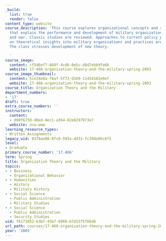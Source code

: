 ```yaml
---
_build:
  list: true
  render: false
content_type: website
course_description: 'This course explores organizational concepts and research methods
  that explain the performance and development of military organizations in peace
  and war. Classic studies are reviewed. Approaches to current policy problems based
  on theoretical insights into military organizations and practices are also considered.
  The class stresses development of new theory.

  '
course_image:
  content: cf546ef7-669f-4cd6-0e5c-d8d7ebb9fa66
  website: 17-466-organization-theory-and-the-military-spring-2003
course_image_thumbnail:
  content: 5ce34e8a-f8af-5f72-d169-11454102e9ef
  website: 17-466-organization-theory-and-the-military-spring-2003
course_title: Organization Theory and the Military
department_numbers:
- '17'
draft: true
extra_course_numbers: ''
instructors:
  content:
  - 090f6750-d0ed-0ec1-a364-82e8297973e7
  website: ocw-www
learning_resource_types:
- Written Assignments
legacy_uid: 0378ae08-8fc0-595a-d431-fc39de06c6f5
level:
- Graduate
primary_course_number: '17.466'
term: Spring
title: Organization Theory and the Military
topics:
- - Business
  - Organizational Behavior
- - Humanities
  - History
  - Military History
- - Social Science
  - Public Administration
  - Military Studies
- - Social Science
  - Public Administration
  - Security Studies
uid: f6171052-b3bf-45b7-8969-b7d15f5f66d8
url_path: courses/17-466-organization-theory-and-the-military-spring-2003
year: '2003'
---
```

